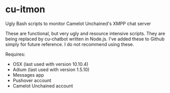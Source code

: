 # cu-itmon
Ugly Bash scripts to monitor Camelot Unchained's XMPP chat server

These are functional, but very ugly and resource intensive scripts. They are being replaced by cu-chatbot written in Node.js. I've added these to Github simply for future reference. I do not recommend using these.

Requires:
 - OSX (last used with version 10.10.4)
 - Adium (last used with version 1.5.10)
 - Messages app
 - Pushover account
 - Camelot Unchained account
